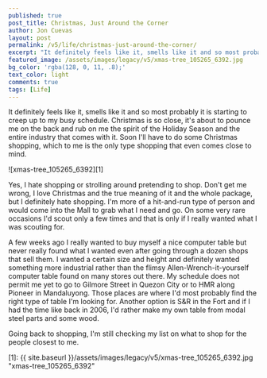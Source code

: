 ```yaml
---
published: true
post_title: Christmas, Just Around the Corner
author: Jon Cuevas
layout: post
permalink: /v5/life/christmas-just-around-the-corner/
excerpt: "It definitely feels like it, smells like it and so most probably it is starting to creep up to my busy schedule. Christmas is so close, it's about to pounce me on the back and rub on me the spirit of the Holiday Season and the entire industry that comes with it. Soon I'll have to do some Christmas shopping, which to me is the only type shopping that even comes close to mind."
featured_image: /assets/images/legacy/v5/xmas-tree_105265_6392.jpg
bg_color: 'rgba(128, 0, 11, .8);'
text_color: light
comments: true
tags: [Life]
---
```

<p class="lead">It definitely feels like it, smells like it and so most probably it is starting to creep up to my busy schedule. Christmas is so close, it's about to pounce me on the back and rub on me the spirit of the Holiday Season and the entire industry that comes with it. Soon I'll have to do some Christmas shopping, which to me is the only type shopping that even comes close to mind.</p>

![xmas-tree_105265_6392][1]

Yes, I hate shopping or strolling around pretending to shop. Don't get me wrong, I love Christmas and the true meaning of it and the whole package, but I definitely hate shopping. I'm more of a hit-and-run type of person and would come into the Mall to grab what I need and go. On some very rare occasions I'd scout only a few times and that is only if I really wanted what I was scouting for.

A few weeks ago I really wanted to buy myself a nice computer table but never really found what I wanted even after going through a dozen shops that sell them. I wanted a certain size and height and definitely wanted something more industrial rather than the flimsy Allen-Wrench-it-yourself computer table found on many stores out there. My schedule does not permit me yet to go to Gilmore Street in Quezon City or to HMR along Pioneer in Mandaluyong. Those places are where I'd most probably find the right type of table I'm looking for. Another option is S&R in the Fort and if I had the time like back in 2006, I'd rather make my own table from modal steel parts and some wood.

Going back to shopping, I'm still checking my list on what to shop for the people closest to me.

[1]: {{ site.baseurl }}/assets/images/legacy/v5/xmas-tree_105265_6392.jpg "xmas-tree_105265_6392"
